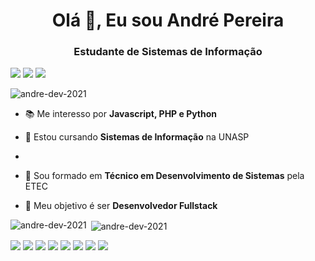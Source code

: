 <h1 align="center">Olá 👋, Eu sou André Pereira</h1>
<h3 align="center">Estudante de Sistemas de Informação</h3>
<p align="left">
  <a href="https://www.linkedin.com/in/andr%C3%A9-pereira-de-s%C3%A1-593a51226/"><img src="https://img.shields.io/badge/LinkedIn-0077B5?style=for-the-badge&logo=linkedin&logoColor=white" /></a>
  <a href="https://github.com/andre-dev-2021"><img src="https://img.shields.io/badge/GitHub-100000?style=for-the-badge&logo=github&logoColor=white"/></a>
  <a href="mailto:andrepereirasa100@gmail.com"><img src="https://img.shields.io/badge/Gmail-D14836?style=for-the-badge&logo=gmail&logoColor=white"/></a>
</p>

<p align="left"> <img src="https://komarev.com/ghpvc/?username=andre-dev-2021&label=Profile%20views&color=0e75b6&style=flat" alt="andre-dev-2021" /> </p>

- 📚 Me interesso por **Javascript, PHP e Python**

- 📄 Estou cursando **Sistemas de Informação** na UNASP
- 
- 📄 Sou formado em **Técnico em Desenvolvimento de Sistemas** pela ETEC

- 🎯 Meu objetivo é ser **Desenvolvedor Fullstack**

<p><img align="left" src="https://github-readme-stats.vercel.app/api/top-langs?username=andre-dev-2021&show_icons=true&locale=en&layout=compact" alt="andre-dev-2021" /></p>

<p>&nbsp;<img align="center" src="https://github-readme-stats.vercel.app/api?username=andre-dev-2021&show_icons=true&locale=en" alt="andre-dev-2021" /></p>

<p align="left">
  <img src="https://img.shields.io/badge/JavaScript-F7DF1E?style=for-the-badge&logo=javascript&logoColor=black"/>
  <img src="https://img.shields.io/badge/Node.js-43853D?style=for-the-badge&logo=node.js&logoColor=white"/>
  <img src="https://img.shields.io/badge/React-20232A?style=for-the-badge&logo=react&logoColor=61DAFB"/>
  <img src="https://img.shields.io/badge/Bootstrap-563D7C?style=for-the-badge&logo=bootstrap&logoColor=white"/>
  <img src="https://img.shields.io/badge/PHP-777BB4?style=for-the-badge&logo=php&logoColor=white"/>
  <img src="https://img.shields.io/badge/Firebase-F29D0C?style=for-the-badge&logo=firebase&logoColor=white"/>
  <img src="https://img.shields.io/badge/MySQL-00000F?style=for-the-badge&logo=mysql&logoColor=white"/> 
  <img src="https://img.shields.io/badge/Python-FFD43B?style=for-the-badge&logo=python&logoColor=blue"/>
</p>
